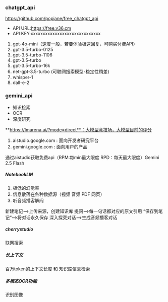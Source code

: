### chatgpt_api

https://github.com/popjane/free_chatgpt_api

 * API URL:https://free.v36.cm
 * API KEY:xxxxxxxxxxxxxxxxxxxxxxxxxxxxx

1. gpt-4o-mini（速度一般，若要体验极速回复，可购买付费API）
1. gpt-3.5-turbo-0125
1. gpt-3.5-turbo-1106
1. gpt-3.5-turbo
1. gpt-3.5-turbo-16k
1. net-gpt-3.5-turbo (可联网搜索模型-稳定性稍差)
1. whisper-1
1. dall-e-2

### gemini_api

* 知识检索
* OCR 
* 深度研究

**https://lmarena.ai/?mode=direct**：大模型竞技场，大模型目前的评分

1. aistudio.google.com : 面向开发者研究平台
1. gemini.google.com : 面向用户的产品

通过aistudio获取免费api（RPM:每min最大限度 RPD：每天最大限度）Gemini 2.5 Flash

##### NotebookLM

1. 极低的幻觉率
1. 信息散落在各种数据源（视频 音频 PDF 网页）
1. 听音频播客解闷

 新建笔记-->上传来源，创建知识库
 提问-->每一句话都对应的原文引用
 “保存到笔记”-->将对话永久保存
 深入探究对话-->生成音频播客对话

#####  cherrystudio

联网搜索

##### 长上下文

百万token的上下文长度 和 知识库信息检索

##### 多模态OCR功能

识别图像

##### 
